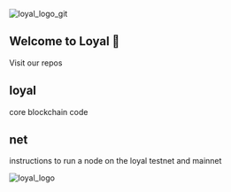 ![loyal_logo_git](https://user-images.githubusercontent.com/59664421/213290789-193200d3-c648-4861-969a-f02da09087c5.png)

Welcome to Loyal 👋
---------------------------

Visit our repos

loyal
---------------------------
core blockchain code


net
---------------------------
instructions to run a node on the loyal testnet and mainnet


![loyal_logo](https://user-images.githubusercontent.com/59664421/213351177-1200de86-7a0c-4b45-a878-af3d09c63bcc.png)
